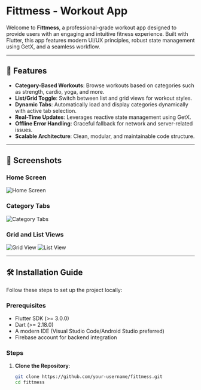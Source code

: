 # Fittmess - Workout App

Welcome to **Fittmess**, a professional-grade workout app designed to provide users with an engaging and intuitive fitness experience. Built with Flutter, this app features modern UI/UX principles, robust state management using GetX, and a seamless workflow.

---

## 🚀 Features

- **Category-Based Workouts**: Browse workouts based on categories such as strength, cardio, yoga, and more.
- **List/Grid Toggle**: Switch between list and grid views for workout styles.
- **Dynamic Tabs**: Automatically load and display categories dynamically with active tab selection.
- **Real-Time Updates**: Leverages reactive state management using GetX.
- **Offline Error Handling**: Graceful fallback for network and server-related issues.
- **Scalable Architecture**: Clean, modular, and maintainable code structure.

---

## 📸 Screenshots

### Home Screen
![Home Screen](https://via.placeholder.com/800x400?text=Home+Screen)

### Category Tabs
![Category Tabs](https://via.placeholder.com/800x400?text=Category+Tabs)

### Grid and List Views
![Grid View](https://via.placeholder.com/800x400?text=Grid+View)
![List View](https://via.placeholder.com/800x400?text=List+View)

---

## 🛠️ Installation Guide

Follow these steps to set up the project locally:

### Prerequisites
- Flutter SDK (>= 3.0.0)
- Dart (>= 2.18.0)
- A modern IDE (Visual Studio Code/Android Studio preferred)
- Firebase account for backend integration

### Steps
1. **Clone the Repository**:
   ```bash
   git clone https://github.com/your-username/fittmess.git
   cd fittmess
